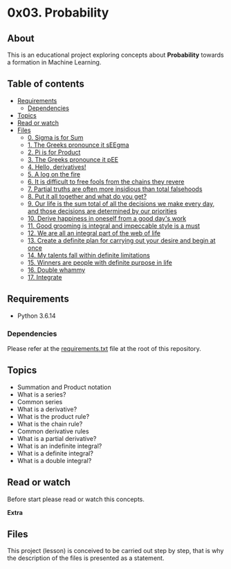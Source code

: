 # 0x03. Probability

## About

This is an educational project exploring concepts about **Probability** towards a formation in Machine Learning.

## Table of contents

- [Requirements](#requirements)
  - [Dependencies](#dependencies)
- [Topics](#topics)
- [Read or watch](#read-or-watch)
- [Files](#files)
  - [0. Sigma is for Sum](#0-sigma-is-for-sum)
  - [1. The Greeks pronounce it sEEgma](#1-The-greeks-pronounce-it-seegma)
  - [2. Pi is for Product](#2-pi-is-for-product)
  - [3. The Greeks pronounce it pEE](#3-the-greeks-pronounce-it-pee)
  - [4. Hello, derivatives!](#4-hello-derivatives)
  - [5. A log on the fire](#5-a-log-on-the-fire)
  - [6. It is difficult to free fools from the chains they revere](#6-it-is-difficult-to-free-fools-from-the-chains-they-revere)
  - [7. Partial truths are often more insidious than total falsehoods](#7-partial-truths-are-often-more-insidious-than-total-falsehoods)
  - [8. Put it all together and what do you get?](#8-put-it-all-together-and-what-do-you-get)
  - [9. Our life is the sum total of all the decisions we make every day, and those decisions are determined by our priorities](#9-our-life-is-the-sum-total-of-all-the-decisions-we-make-every-day-and-those-decisions-are-determined-by-our-priorities)
  - [10. Derive happiness in oneself from a good day's work](#10-derive-happiness-in-oneself-from-a-good-days-work)
  - [11. Good grooming is integral and impeccable style is a must](#11-good-grooming-is-integral-and-impeccable-style-is-a-must)
  - [12. We are all an integral part of the web of life](#12-we-are-all-an-integral-part-of-the-web-of-life)
  - [13. Create a definite plan for carrying out your desire and begin at once](#13-create-a-definite-plan-for-carrying-out-your-desire-and-begin-at-once)
  - [14. My talents fall within definite limitations](#14-my-talents-fall-within-definite-limitations)
  - [15. Winners are people with definite purpose in life](#15-winners-are-people-with-definite-purpose-in-life)
  - [16. Double whammy](#16-double-whammy)
  - [17. Integrate](#17-integrate)

## Requirements

- Python 3.6.14

### Dependencies

Please refer at the [requirements.txt](../../requirements.txt) file at the root of this repository.

## Topics

- Summation and Product notation
- What is a series?
- Common series
- What is a derivative?
- What is the product rule?
- What is the chain rule?
- Common derivative rules
- What is a partial derivative?
- What is an indefinite integral?
- What is a definite integral?
- What is a double integral?

## Read or watch

Before start please read or watch this concepts.

**Extra**

## Files

This project (lesson) is conceived to be carried out step by step, that is why the description of the files is presented as a statement.
